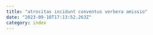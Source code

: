 ```yaml
---
title: "atrocitas incidunt conventus verbera amissio"
date: "2023-09-10T17:13:52.263Z"
category: index
---
```

